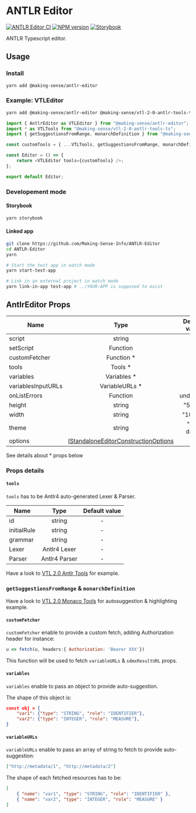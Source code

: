 # ANTLR Editor

[![ANTLR Editor CI](https://github.com/Making-Sense-Info/ANTLR-Editor/actions/workflows/ci.yaml/badge.svg)](https://github.com/Making-Sense-Info/ANTLR-Editor/actions/workflows/ci.yaml)
[![NPM version](https://badge.fury.io/js/@making-sense%2Fantlr-editor.svg)](https://badge.fury.io/js/@making-sense%2Fantlr-editor)
[![Storybook](https://cdn.jsdelivr.net/gh/storybookjs/brand@main/badge/badge-storybook.svg)](https://making-sense-info.github.io/ANTLR-Editor)

ANTLR Typescript editor.

## Usage

### Install

```bash
yarn add @making-sense/antlr-editor
```

### Example: VTLEditor

```bash
yarn add @making-sense/antlr-editor @making-sense/vtl-2-0-antlr-tools-ts @making-sense/vtl-2-0-monaco-tools-ts
```

```typescript
import { AntlrEditor as VTLEditor } from "@making-sense/antlr-editor";
import * as VTLTools from "@making-sense/vtl-2-0-antlr-tools-ts";
import { getSuggestionsFromRange, monarchDefinition } from "@making-sense/vtl-2-0-monaco-tools-ts";

const customTools = { ...VTLTools, getSuggestionsFromRange, monarchDefinition };

const Editor = () => {
    return <VTLEditor tools={customTools} />;
};

export default Editor;
```

### Developement mode

#### Storybook

```bash
yarn storybook
```

#### Linked app

```bash
git clone https://github.com/Making-Sense-Info/ANTLR-Editor
cd ANTLR-Editor
yarn

# Start the test app in watch mode
yarn start-test-app

# Link in an external project in watch mode
yarn link-in-app test-app # ../YOUR-APP is supposed to exist
```

## AntlrEditor Props

| Name               |                                                                         Type                                                                          | Default value |
| ------------------ | :---------------------------------------------------------------------------------------------------------------------------------------------------: | :-----------: |
| script             |                                                                        string                                                                         |       -       |
| setScript          |                                                                       Function                                                                        |       -       |
| customFetcher      |                                                                      Function \*                                                                      |       -       |
| tools              |                                                                       Tools \*                                                                        |       -       |
| variables          |                                                                     Variables \*                                                                      |      { }      |
| variablesInputURLs |                                                                    VariableURLs \*                                                                    |      [ ]      |
| onListErrors       |                                                                       Function                                                                        |   undefined   |
| height             |                                                                        string                                                                         |    "50vh"     |
| width              |                                                                        string                                                                         |    "100%"     |
| theme              |                                                                        string                                                                         |   "vs-dark"   |
| options            | [IStandaloneEditorConstructionOptions](https://microsoft.github.io/monaco-editor/typedoc/interfaces/editor.IStandaloneEditorConstructionOptions.html) |      {}       |

See details about \* props below

### Props details

#### `tools`

`tools` has to be Antlr4 auto-generated Lexer & Parser.

| Name        |     Type      | Default value |
| ----------- | :-----------: | :-----------: |
| id          |    string     |       -       |
| initialRule |    string     |       -       |
| grammar     |    string     |       -       |
| Lexer       | Antlr4 Lexer  |       -       |
| Parser      | Antlr4 Parser |       -       |

Have a look to [VTL 2.0 Antlr Tools](https://github.com/Making-Sense-Info/VTL-2.0-ANTLR-Tools-TS) for example.

### `getSuggestionsFromRange` & `monarchDefinition`

Have a look to [VTL 2.0 Monaco Tools](https://github.com/Making-Sense-Info/VTL-2.0-Monaco-Tools-TS) for autosuggestion & highlighting example.

#### `customFetcher`

`customFetcher` enable to provide a custom fetch, adding Authorization header for instance:

```javascript
u => fetch(u, headers:{ Authorization: 'Bearer XXX'})
```

This function will be used to fetch `variableURLs` & `sdmxResultURL` props.

#### `variables`

`variables` enable to pass an object to provide auto-suggestion.

The shape of this object is:

```json
const obj = {
    "var1": {"type": "STRING", "role": "IDENTIFIER"},
    "var2": {"type": "INTEGER", "role": "MEASURE"},
}
```

#### `variableURLs`

`variableURLs` enable to pass an array of string to fetch to provide auto-suggestion:

```json
["http://metadata/1", "http://metadata/2"]
```

The shape of each fetched resources has to be:

```json
[
    { "name": "var1", "type": "STRING", "role": "IDENTIFIER" },
    { "name": "var2", "type": "INTEGER", "role": "MEASURE" }
]
```
